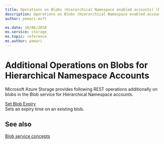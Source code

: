 ```yaml
---
title: Operations on Blobs (Hierarchical Namespace enabled accounts) (REST API) - Azure Storage
description: Operations on Blobs (Hierarchical Namespace enabled accounts)
author: pemari-msft

ms.date: 10/06/2020
ms.service: storage
ms.topic: reference
ms.author: pemari
---
```


# Additional Operations on Blobs for Hierarchical Namespace Accounts

Microsoft Azure Storage provides following REST operations additionally on blobs in the Blob service for Hierarchical Namespace accounts.

[Set Blob Expiry](Set-Blob-Expiry.md)  
Sets an expiry time on an existing blob.  
  
## See also

[Blob service concepts](Blob-Service-Concepts.md)
